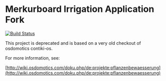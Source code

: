 Merkurboard Irrigation Application Fork
=======================================
[![Build Status](https://secure.travis-ci.org/contiki-os/contiki.png)](http://travis-ci.org/contiki-os/contiki)

This project is deprecated and is based on a very old checkout of osdomotics contiki-os.

For more information, see:

[http://wiki.osdomotics.com/doku.php/de:projekte:pflanzenbewaesserung](http://wiki.osdomotics.com/doku.php/de:projekte:pflanzenbewaesserung)
